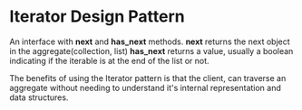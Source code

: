 # Iterator Design Pattern

An interface with **next** and **has_next** methods.
**next** returns the next object in the aggregate(collection, list)
**has_next** returns a value, usually a boolean indicating if the iterable is at the end of the list or not.

The benefits of using the Iterator pattern is that the client, can traverse an aggregate without needing to understand it's internal representation
and data structures.
